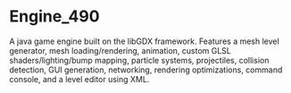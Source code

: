 # Engine_490
A java game engine built on the libGDX framework. Features a mesh level generator, mesh loading/rendering, animation, custom GLSL shaders/lighting/bump mapping, particle systems, projectiles, collision detection, GUI generation, networking, rendering optimizations, command console, and a level editor using XML.
